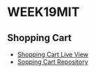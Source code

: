 # WEEK19MIT
## Shopping Cart

- [Shopping Cart Live View](https://orion-technologies.github.io/CartDB_Strapi/)
- [Sopping Cart Repository](https://github.com/Orion-Technologies/CartDB_Strapi)
